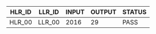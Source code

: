 |  HLR_ID| LLR_ID | INPUT|OUTPUT | STATUS |
|--------|--------|-------|-------|-------------|
|HLR_00  | LLR_00  | 2016| 29    | PASS  |

